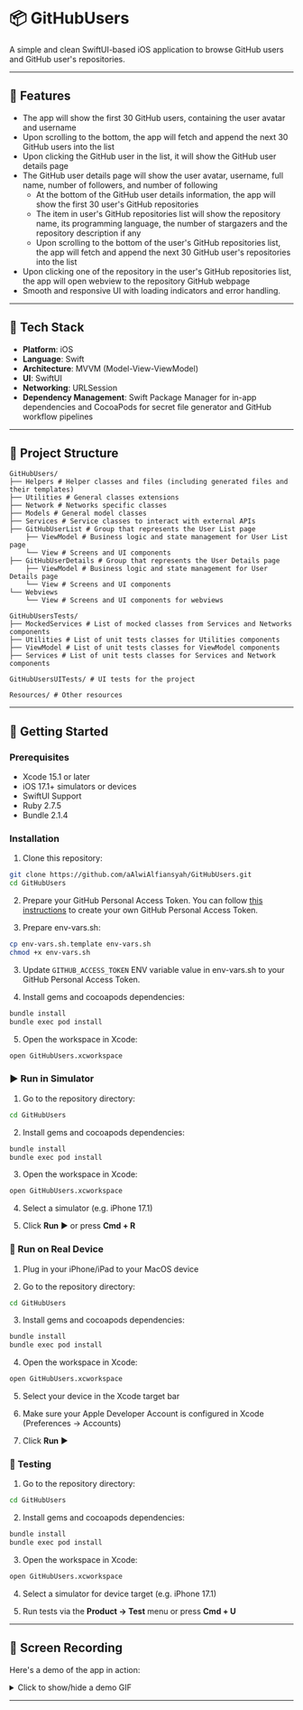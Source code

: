 # 📦 GitHubUsers
A simple and clean SwiftUI-based iOS application to browse GitHub users and GitHub user's repositories. 

---

## 🚀 Features
- The app will show the first 30 GitHub users, containing the user avatar and username
- Upon scrolling to the bottom, the app will fetch and append the next 30 GitHub users into the list
- Upon clicking the GitHub user in the list, it will show the GitHub user details page
- The GitHub user details page will show the user avatar, username, full name, number of followers, and number of following
  - At the bottom of the GitHub user details information, the app will show the first 30 user's GitHub repositories
  - The item in user's GitHub repositories list will show the repository name, its programming language, the number of stargazers and the repository description if any
  - Upon scrolling to the bottom of the user's GitHub repositories list, the app will fetch and append the next 30 GitHub user's repositories into the list
- Upon clicking one of the repository in the user's GitHub repositories list, the app will open webview to the repository GitHub webpage
- Smooth and responsive UI with loading indicators and error handling.

---

## 🧰 Tech Stack

- **Platform**: iOS
- **Language**: Swift
- **Architecture**: MVVM (Model-View-ViewModel)
- **UI**: SwiftUI
- **Networking**: URLSession
- **Dependency Management**: Swift Package Manager for in-app dependencies and CocoaPods for secret file generator and GitHub workflow pipelines

---

## 📂 Project Structure
```
GitHubUsers/
├── Helpers # Helper classes and files (including generated files and their templates)
├── Utilities # General classes extensions
├── Network # Networks specific classes
├── Models # General model classes
├── Services # Service classes to interact with external APIs
├── GitHubUserList # Group that represents the User List page
    ├── ViewModel # Business logic and state management for User List page
    └── View # Screens and UI components
├── GitHubUserDetails # Group that represents the User Details page
    ├── ViewModel # Business logic and state management for User Details page
    └── View # Screens and UI components
└── Webviews
    └── View # Screens and UI components for webviews

GitHubUsersTests/
├── MockedServices # List of mocked classes from Services and Networks components
├── Utilities # List of unit tests classes for Utilities components
├── ViewModel # List of unit tests classes for ViewModel components
├── Services # List of unit tests classes for Services and Network components

GitHubUsersUITests/ # UI tests for the project

Resources/ # Other resources
```
---

## 🚀 Getting Started

### Prerequisites

- Xcode 15.1 or later
- iOS 17.1+ simulators or devices
- SwiftUI Support
- Ruby 2.7.5
- Bundle 2.1.4

### Installation

1. Clone this repository:
```bash
git clone https://github.com/aAlwiAlfiansyah/GitHubUsers.git
cd GitHubUsers
```

2. Prepare your GitHub Personal Access Token. You can follow [this instructions](https://docs.github.com/en/authentication/keeping-your-account-and-data-secure/managing-your-personal-access-tokens#creating-a-personal-access-token-classic) to create your own GitHub Personal Access Token.


3. Prepare env-vars.sh:
```bash
cp env-vars.sh.template env-vars.sh
chmod +x env-vars.sh
```

3. Update `GITHUB_ACCESS_TOKEN` ENV variable value in env-vars.sh to your GitHub Personal Access Token.

4. Install gems and cocoapods dependencies:
```bash
bundle install
bundle exec pod install
```

5. Open the workspace in Xcode:
```bash
open GitHubUsers.xcworkspace
```

### ▶️ Run in Simulator

1. Go to the repository directory:
```bash
cd GitHubUsers
```

2. Install gems and cocoapods dependencies:
```bash
bundle install
bundle exec pod install
```

3. Open the workspace in Xcode:
```bash
open GitHubUsers.xcworkspace
```

4. Select a simulator (e.g. iPhone 17.1)

5. Click **Run** ▶️ or press **Cmd + R**


### 📲 Run on Real Device

1. Plug in your iPhone/iPad to your MacOS device

2. Go to the repository directory:
```bash
cd GitHubUsers
```

3. Install gems and cocoapods dependencies:
```bash
bundle install
bundle exec pod install
```

4. Open the workspace in Xcode:
```bash
open GitHubUsers.xcworkspace
```

5. Select your device in the Xcode target bar

6. Make sure your Apple Developer Account is configured in Xcode (Preferences → Accounts)

7. Click **Run** ▶️


### 🧪 Testing

1. Go to the repository directory:
```bash
cd GitHubUsers
```

2. Install gems and cocoapods dependencies:
```bash
bundle install
bundle exec pod install
```

3. Open the workspace in Xcode:
```bash
open GitHubUsers.xcworkspace
```

4. Select a simulator for device target (e.g. iPhone 17.1)

5. Run tests via the **Product → Test** menu or press **Cmd + U**



---

## 🚀 Screen Recording
Here's a demo of the app in action:

<details>

<summary>Click to show/hide a demo GIF</summary>

![Demo](Resources/GitHubUsers_Demo.gif)

</details>

---
